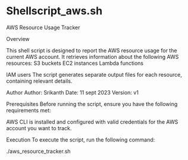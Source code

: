 # Shellscript_aws.sh
AWS Resource Usage Tracker

Overview


This shell script is designed to report the AWS resource usage for the current AWS account. It retrieves information about the following AWS resources:
S3 buckets
EC2 instances
Lambda functions


IAM users
The script generates separate output files for each resource, containing relevant details.


Author
Author: Srikanth
Date: 11 sept 2023
Version: v1



Prerequisites
Before running the script, ensure you have the following requirements met:


AWS CLI is installed and configured with valid credentials for the AWS account you want to track.


Execution
To execute the script, run the following command:


./aws_resource_tracker.sh
